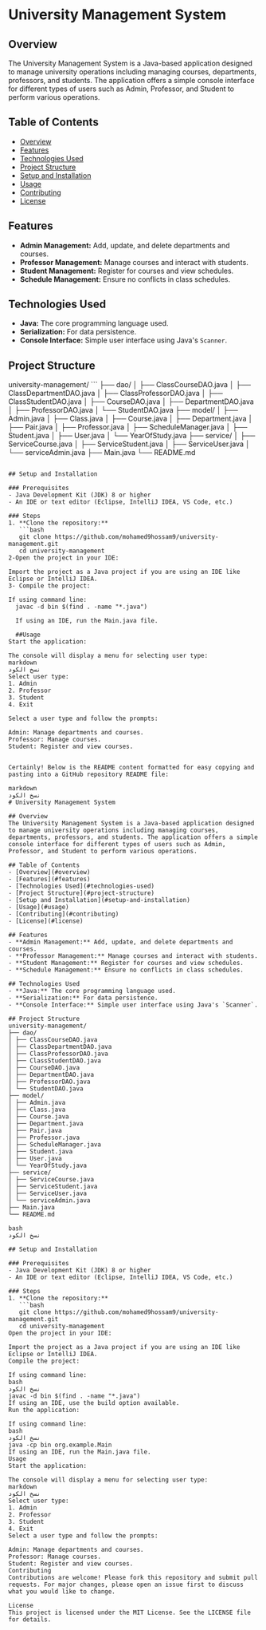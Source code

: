 # University Management System

## Overview
The University Management System is a Java-based application designed to manage university operations including managing courses, departments, professors, and students. The application offers a simple console interface for different types of users such as Admin, Professor, and Student to perform various operations.

## Table of Contents
- [Overview](#overview)
- [Features](#features)
- [Technologies Used](#technologies-used)
- [Project Structure](#project-structure)
- [Setup and Installation](#setup-and-installation)
- [Usage](#usage)
- [Contributing](#contributing)
- [License](#license)

## Features
- **Admin Management:** Add, update, and delete departments and courses.
- **Professor Management:** Manage courses and interact with students.
- **Student Management:** Register for courses and view schedules.
- **Schedule Management:** Ensure no conflicts in class schedules.

## Technologies Used
- **Java:** The core programming language used.
- **Serialization:** For data persistence.
- **Console Interface:** Simple user interface using Java's `Scanner`.

## Project Structure
university-management/
\```
├── dao/
│ ├── ClassCourseDAO.java 
│ ├── ClassDepartmentDAO.java
│ ├── ClassProfessorDAO.java
│ ├── ClassStudentDAO.java
│ ├── CourseDAO.java
│ ├── DepartmentDAO.java
│ ├── ProfessorDAO.java
│ └── StudentDAO.java
├── model/
│ ├── Admin.java
│ ├── Class.java
│ ├── Course.java
│ ├── Department.java
│ ├── Pair.java
│ ├── Professor.java
│ ├── ScheduleManager.java
│ ├── Student.java
│ ├── User.java
│ └── YearOfStudy.java
├── service/
│ ├── ServiceCourse.java
│ ├── ServiceStudent.java
│ ├── ServiceUser.java
│ └── serviceAdmin.java
├── Main.java
└── README.md
```\

## Setup and Installation

### Prerequisites
- Java Development Kit (JDK) 8 or higher
- An IDE or text editor (Eclipse, IntelliJ IDEA, VS Code, etc.)

### Steps
1. **Clone the repository:**
   ```bash
   git clone https://github.com/mohamed9hossam9/university-management.git
   cd university-management
2-Open the project in your IDE:

Import the project as a Java project if you are using an IDE like Eclipse or IntelliJ IDEA.
3- Compile the project:

If using command line:
  javac -d bin $(find . -name "*.java")

  If using an IDE, run the Main.java file.

  ##Usage
Start the application:

The console will display a menu for selecting user type:
markdown
نسخ الكود
Select user type:
1. Admin
2. Professor
3. Student
4. Exit

Select a user type and follow the prompts:

Admin: Manage departments and courses.
Professor: Manage courses.
Student: Register and view courses.


Certainly! Below is the README content formatted for easy copying and pasting into a GitHub repository README file:

markdown
نسخ الكود
# University Management System

## Overview
The University Management System is a Java-based application designed to manage university operations including managing courses, departments, professors, and students. The application offers a simple console interface for different types of users such as Admin, Professor, and Student to perform various operations.

## Table of Contents
- [Overview](#overview)
- [Features](#features)
- [Technologies Used](#technologies-used)
- [Project Structure](#project-structure)
- [Setup and Installation](#setup-and-installation)
- [Usage](#usage)
- [Contributing](#contributing)
- [License](#license)

## Features
- **Admin Management:** Add, update, and delete departments and courses.
- **Professor Management:** Manage courses and interact with students.
- **Student Management:** Register for courses and view schedules.
- **Schedule Management:** Ensure no conflicts in class schedules.

## Technologies Used
- **Java:** The core programming language used.
- **Serialization:** For data persistence.
- **Console Interface:** Simple user interface using Java's `Scanner`.

## Project Structure
university-management/
├── dao/
│ ├── ClassCourseDAO.java
│ ├── ClassDepartmentDAO.java
│ ├── ClassProfessorDAO.java
│ ├── ClassStudentDAO.java
│ ├── CourseDAO.java
│ ├── DepartmentDAO.java
│ ├── ProfessorDAO.java
│ └── StudentDAO.java
├── model/
│ ├── Admin.java
│ ├── Class.java
│ ├── Course.java
│ ├── Department.java
│ ├── Pair.java
│ ├── Professor.java
│ ├── ScheduleManager.java
│ ├── Student.java
│ ├── User.java
│ └── YearOfStudy.java
├── service/
│ ├── ServiceCourse.java
│ ├── ServiceStudent.java
│ ├── ServiceUser.java
│ └── serviceAdmin.java
├── Main.java
└── README.md

bash
نسخ الكود

## Setup and Installation

### Prerequisites
- Java Development Kit (JDK) 8 or higher
- An IDE or text editor (Eclipse, IntelliJ IDEA, VS Code, etc.)

### Steps
1. **Clone the repository:**
   ```bash
   git clone https://github.com/mohamed9hossam9/university-management.git
   cd university-management
Open the project in your IDE:

Import the project as a Java project if you are using an IDE like Eclipse or IntelliJ IDEA.
Compile the project:

If using command line:
bash
نسخ الكود
javac -d bin $(find . -name "*.java")
If using an IDE, use the build option available.
Run the application:

If using command line:
bash
نسخ الكود
java -cp bin org.example.Main
If using an IDE, run the Main.java file.
Usage
Start the application:

The console will display a menu for selecting user type:
markdown
نسخ الكود
Select user type:
1. Admin
2. Professor
3. Student
4. Exit
Select a user type and follow the prompts:

Admin: Manage departments and courses.
Professor: Manage courses.
Student: Register and view courses.
Contributing
Contributions are welcome! Please fork this repository and submit pull requests. For major changes, please open an issue first to discuss what you would like to change.

License
This project is licensed under the MIT License. See the LICENSE file for details.



